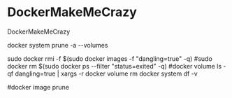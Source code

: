 # DockerMakeMeCrazy
DockerMakeMeCrazy

docker system prune -a --volumes

sudo docker rmi -f $(sudo docker images -f "dangling=true" -q)
#sudo docker rm $(sudo docker ps --filter "status=exited" -q)
#docker volume ls -qf dangling=true | xargs -r docker volume rm
docker system df -v

#docker image prune


